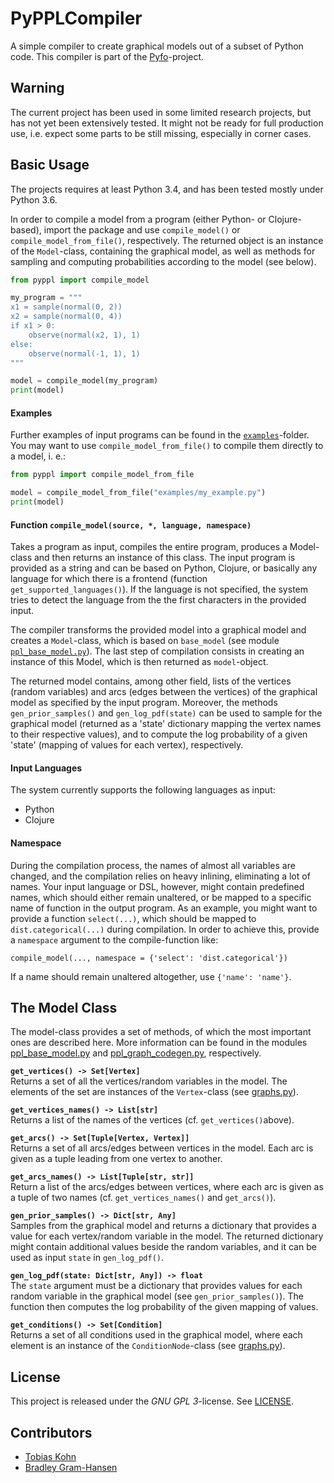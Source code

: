 # PyPPLCompiler
A simple compiler to create graphical models out of a subset of Python code. This
compiler is part of the [Pyfo](https://github.com/bradleygramhansen/pyfo)-project.


## Warning

The current project has been used in some limited research projects, but has not yet
been extensively tested. It might not be ready for full production use, i.e. expect
some parts to be still missing, especially in corner cases.


## Basic Usage

The projects requires at least Python 3.4, and has been tested mostly under 
Python 3.6.

In order to compile a model from a program (either Python- or Clojure-based), import
the package and use `compile_model()` or `compile_model_from_file()`, respectively.
The returned object is an instance of the `Model`-class, containing the graphical
model, as well as methods for sampling and computing probabilities according to the
model (see below).

```python
from pyppl import compile_model

my_program = """
x1 = sample(normal(0, 2))
x2 = sample(normal(0, 4))
if x1 > 0:
    observe(normal(x2, 1), 1)
else:
    observe(normal(-1, 1), 1)
"""

model = compile_model(my_program)
print(model)
```

#### Examples

Further examples of input programs can be found in the 
[`examples`](examples)-folder. You may want to use `compile_model_from_file()`
to compile them directly to a model, i. e.:
```python
from pyppl import compile_model_from_file

model = compile_model_from_file("examples/my_example.py")
print(model)
```


#### Function `compile_model(source, *, language, namespace)`

Takes a program as input, compiles the entire program, produces a Model-class and 
then returns an instance of this class. The input program is provided as a string 
and can be based on Python, Clojure, or basically any language for which there is a 
frontend (function `get_supported_languages()`). If the language is not specified, 
the system tries to detect the language from the the first characters in the 
provided input.

The compiler transforms the provided model into a graphical model and creates a 
`Model`-class, which is based on `base_model` (see module 
[`ppl_base_model.py`](pyppl/ppl_base_model.py)). 
The last step of compilation consists in creating an instance of this Model, which 
is then returned as `model`-object.

The returned model contains, among other field, lists of the vertices (random 
variables) and arcs (edges between the vertices) of the graphical model as 
specified by the input program. Moreover, the methods `gen_prior_samples()` and 
`gen_log_pdf(state)` can be used to sample for the graphical model (returned as a 
'state' dictionary mapping the vertex names to their respective values), and to 
compute the log probability of a given 'state' (mapping of values for each vertex), 
respectively.


#### Input Languages

The system currently supports the following languages as input:
- Python
- Clojure


#### Namespace

During the compilation process, the names of almost all variables are changed, and 
the compilation relies on heavy inlining, eliminating a lot of names. Your input 
language or DSL, however, might contain predefined names, which should either 
remain unaltered, or be mapped to a specific name of function in the output program. 
As an example, you might want to provide a function `select(...)`, which should be 
mapped to `dist.categorical(...)` during compilation. In order to achieve this, 
provide a `namespace` argument to the compile-function like:
```
compile_model(..., namespace = {'select': 'dist.categorical'})
```
If a name should remain unaltered altogether, use `{'name': 'name'}`.


## The Model Class

The model-class provides a set of methods, of which the most important ones are
described here. More information can be found in the modules  
[ppl_base_model.py](pyppl/ppl_base_model.py) and
[ppl_graph_codegen.py](pyppl/backend/ppl_graph_codegen.py), respectively.

**`get_vertices() -> Set[Vertex]`**  
    Returns a set of all the vertices/random variables in the model. The elements
    of the set are instances of the `Vertex`-class 
    (see [graphs.py](pyppl/graphs.py)).
    
**`get_vertices_names() -> List[str]`**  
    Returns a list of the names of the vertices (cf. `get_vertices()`above).
    
**`get_arcs() -> Set[Tuple[Vertex, Vertex]]`**  
    Returns a set of all arcs/edges between vertices in the model. Each arc is
    given as a tuple leading from one vertex to another.
    
**`get_arcs_names() -> List[Tuple[str, str]]`**  
    Return a list of the arcs/edges between vertices, where each arc is given as
    a tuple of two names (cf. `get_vertices_names()` and `get_arcs()`).

**`gen_prior_samples() -> Dict[str, Any]`**  
    Samples from the graphical model and returns a dictionary that provides a
    value for each vertex/random variable in the model. The returned dictionary
    might contain additional values beside the random variables, and it can be 
    used as input `state` in `gen_log_pdf()`.
     
**`gen_log_pdf(state: Dict[str, Any]) -> float`**  
    The `state` argument must be a dictionary that provides values for each 
    random variable in the graphical model (see `gen_prior_samples()`). The
    function then computes the log probability of the given mapping of values.
    
**`get_conditions() -> Set[Condition]`**  
    Returns a set of all conditions used in the graphical model, where each element
    is an instance of the `ConditionNode`-class (see [graphs.py](pyppl/graphs.py)).
    

## License

This project is released under the _GNU GPL 3_-license. 
See [LICENSE](LICENSE).


## Contributors
- [Tobias Kohn](https://tobiaskohn.ch)
- [Bradley Gram-Hansen](http://www.robots.ox.ac.uk/~bradley/)

